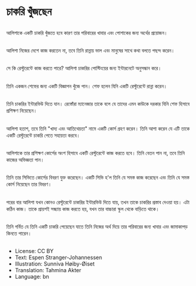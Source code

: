 # চাকরি খুঁজছেন

##
আলিশাকে একটি চাকরি খুঁজতে হবে কারণ তার পরিবারের খাবার এবং পোশাকের জন্য অর্থের প্রয়োজন।

##
আলিশা নিজের দেশে কাজ করতেন না, তবে তিনি রান্নায় ভাল এবং মানুষের সাথে কথা বলতে পছন্দ করেন।

##
সে কি রেস্টুরেন্টে কাজ করতে পারে? আলিশা চাকরির পোস্টিংয়ের জন্য ইন্টারনেটে অনুসন্ধান করে।

##
তিনি একজন শেফের জন্য একটি বিজ্ঞাপন খুঁজে পান। শেফ হলেন যিনি একটি রেস্টুরেন্টে রান্না করেন।

##
তিনি চাকরির ইন্টারভিউ দিতে যান। রেস্তোঁরা ম্যানেজার তাকে বলে যে তাদের এমন কাউকে দরকার যিনি শেফ হিসাবে প্রশিক্ষণ নিয়েছেন।

##
আলিশা হতাশ, তবে তিনি "খাদ্য এবং আতিথেয়তা" নামে একটি কোর্স গ্রহণ করেন। তিনি আশা করেন যে এটি তাকে একটি রেস্টুরেন্টে চাকরি পেতে সহায়তা করবে।

##
আলিশাকে তার প্রশিক্ষণ কোর্সের অংশ হিসাবে একটি রেস্টুরেন্টে কাজ করতে হবে। তিনি বেতন পান না, তবে তিনি কাজের অভিজ্ঞতা পান।

##
তিনি তার সিভিতে কোর্সের বিবরণ যুক্ত করেছেন। একটি সিভি হ'ল তিনি যে সমস্ত কাজ করেছেন এবং তিনি যে সমস্ত কোর্স নিয়েছেন তার বিবরণ।

##
পরের বার আলিশা যখন কোনও রেস্টুরেন্টে চাকরির ইন্টারভিউ দিতে যায়, তখন তাকে চাকরির প্রস্তাব দেওয়া হয়। এটা কঠিন কাজ। তাকে প্রায়শই সন্ধ্যায় কাজ করতে হয়, যখন তার বাচ্চারা স্কুল থেকে বাড়িতে থাকে।

##
তিনি গর্বিত যে তিনি একটি চাকরি পেয়েছেন যাতে তিনি নিজের অর্থ দিয়ে তার পরিবারের জন্য খাবার এবং জামাকাপড় কিনতে পারেন।

##
* License: CC BY
* Text: Espen Stranger-Johannessen
* Illustration: Sunniva Høiby-Øiset
* Translation: Tahmina Akter
* Language: bn
